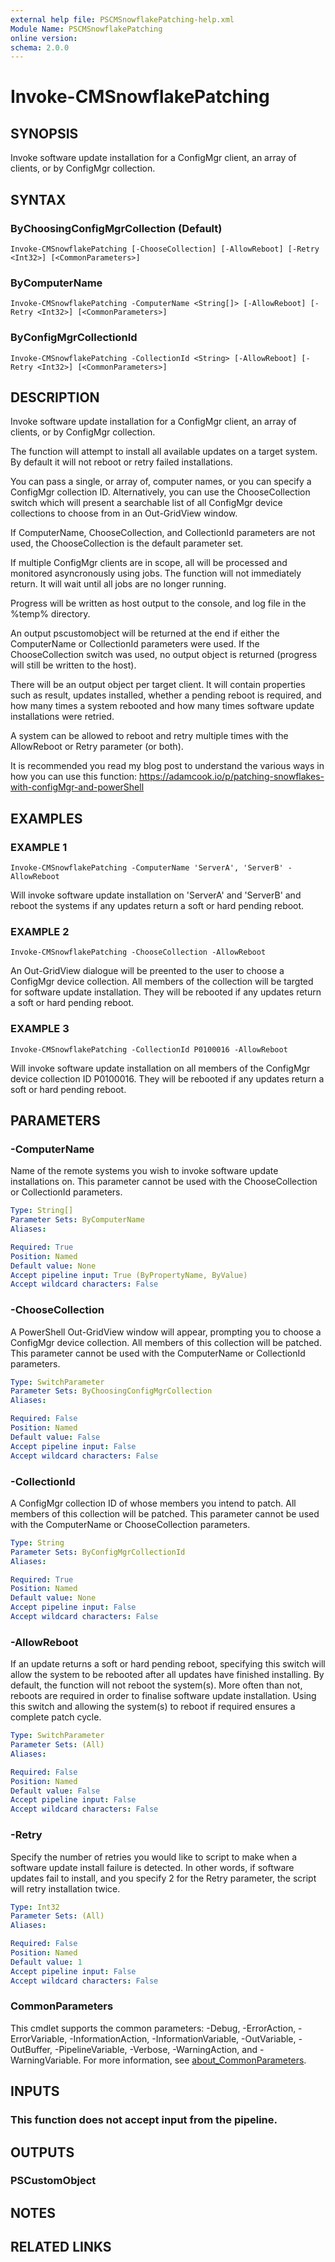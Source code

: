 ```yaml
---
external help file: PSCMSnowflakePatching-help.xml
Module Name: PSCMSnowflakePatching
online version:
schema: 2.0.0
---
```


# Invoke-CMSnowflakePatching

## SYNOPSIS
Invoke software update installation for a ConfigMgr client, an array of clients, or by ConfigMgr collection.

## SYNTAX

### ByChoosingConfigMgrCollection (Default)
```
Invoke-CMSnowflakePatching [-ChooseCollection] [-AllowReboot] [-Retry <Int32>] [<CommonParameters>]
```

### ByComputerName
```
Invoke-CMSnowflakePatching -ComputerName <String[]> [-AllowReboot] [-Retry <Int32>] [<CommonParameters>]
```

### ByConfigMgrCollectionId
```
Invoke-CMSnowflakePatching -CollectionId <String> [-AllowReboot] [-Retry <Int32>] [<CommonParameters>]
```

## DESCRIPTION
Invoke software update installation for a ConfigMgr client, an array of clients, or by ConfigMgr collection.

The function will attempt to install all available updates on a target system.
By default it will not reboot or 
retry failed installations.

You can pass a single, or array of, computer names, or you can specify a ConfigMgr collection ID.
Alternatively,
you can use the ChooseCollection switch which will present a searchable list of all ConfigMgr device collections
to choose from in an Out-GridView window.

If ComputerName, ChooseCollection, and CollectionId parameters are not used, the ChooseCollection is the default
parameter set.

If multiple ConfigMgr clients are in scope, all will be processed and monitored asyncronously using jobs.
The
function will not immediately return.
It will wait until all jobs are no longer running.

Progress will be written as host output to the console, and log file in the %temp% directory.

An output pscustomobject will be returned at the end if either the ComputerName or CollectionId parameters
were used.
If the ChooseCollection switch was used, no output object is returned (progress will still be written
to the host). 

There will be an output object per target client.
It will contain properties such as result, updates installed, 
whether a pending reboot is required, and how many times a system rebooted and how
many times software update installations were retried.

A system can be allowed to reboot and retry multiple times with the AllowReboot or Retry parameter (or both).

It is recommended you read my blog post to understand the various ways in how you can use this function: 
https://adamcook.io/p/patching-snowflakes-with-configMgr-and-powerShell

## EXAMPLES

### EXAMPLE 1
```
Invoke-CMSnowflakePatching -ComputerName 'ServerA', 'ServerB' -AllowReboot
```

Will invoke software update installation on 'ServerA' and 'ServerB' and reboot the systems if any updates return
a soft or hard pending reboot.

### EXAMPLE 2
```
Invoke-CMSnowflakePatching -ChooseCollection -AllowReboot
```

An Out-GridView dialogue will be preented to the user to choose a ConfigMgr device collection.
All members of
the collection will be targted for software update installation.
They will be rebooted if any updates
return a soft or hard pending reboot.

### EXAMPLE 3
```
Invoke-CMSnowflakePatching -CollectionId P0100016 -AllowReboot
```

Will invoke software update installation on all members of the ConfigMgr device collection ID P0100016.
They
will be rebooted if any updates return a soft or hard pending reboot.

## PARAMETERS

### -ComputerName
Name of the remote systems you wish to invoke software update installations on.
This parameter cannot be used with the ChooseCollection or CollectionId parameters.

```yaml
Type: String[]
Parameter Sets: ByComputerName
Aliases:

Required: True
Position: Named
Default value: None
Accept pipeline input: True (ByPropertyName, ByValue)
Accept wildcard characters: False
```

### -ChooseCollection
A PowerShell Out-GridView window will appear, prompting you to choose a ConfigMgr device collection. 
All members of this collection will be patched.
This parameter cannot be used with the ComputerName or CollectionId parameters.

```yaml
Type: SwitchParameter
Parameter Sets: ByChoosingConfigMgrCollection
Aliases:

Required: False
Position: Named
Default value: False
Accept pipeline input: False
Accept wildcard characters: False
```

### -CollectionId
A ConfigMgr collection ID of whose members you intend to patch.
All members of this collection will be patched.
This parameter cannot be used with the ComputerName or ChooseCollection parameters.

```yaml
Type: String
Parameter Sets: ByConfigMgrCollectionId
Aliases:

Required: True
Position: Named
Default value: None
Accept pipeline input: False
Accept wildcard characters: False
```

### -AllowReboot
If an update returns a soft or hard pending reboot, specifying this switch will allow the system to be rebooted
after all updates have finished installing.
By default, the function will not reboot the system(s). 
More often than not, reboots are required in order to finalise software update installation.
Using this switch
and allowing the system(s) to reboot if required ensures a complete patch cycle.

```yaml
Type: SwitchParameter
Parameter Sets: (All)
Aliases:

Required: False
Position: Named
Default value: False
Accept pipeline input: False
Accept wildcard characters: False
```

### -Retry
Specify the number of retries you would like to script to make when a software update install failure is detected.
In other words, if software updates fail to install, and you specify 2 for the Retry parameter, the script will
retry installation twice.

```yaml
Type: Int32
Parameter Sets: (All)
Aliases:

Required: False
Position: Named
Default value: 1
Accept pipeline input: False
Accept wildcard characters: False
```

### CommonParameters
This cmdlet supports the common parameters: -Debug, -ErrorAction, -ErrorVariable, -InformationAction, -InformationVariable, -OutVariable, -OutBuffer, -PipelineVariable, -Verbose, -WarningAction, and -WarningVariable. For more information, see [about_CommonParameters](http://go.microsoft.com/fwlink/?LinkID=113216).

## INPUTS

### This function does not accept input from the pipeline.
## OUTPUTS

### PSCustomObject
## NOTES

## RELATED LINKS
